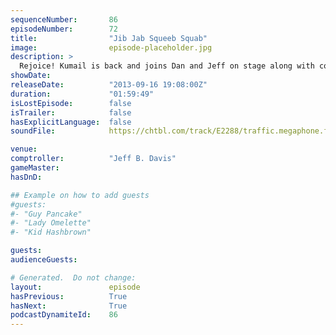 ```yaml
---
sequenceNumber:       86
episodeNumber:        72
title:                "Jib Jab Squeeb Squab"
image:                episode-placeholder.jpg
description: >
  Rejoice! Kumail is back and joins Dan and Jeff on stage along with comedians John Roy, James Adomian and the entire front row.
showDate:             
releaseDate:          "2013-09-16 19:08:00Z"
duration:             "01:59:49"
isLostEpisode:        false
isTrailer:            false
hasExplicitLanguage:  false
soundFile:            https://chtbl.com/track/E2288/traffic.megaphone.fm/STA8798524951.mp3?updated=1555610463

venue:                
comptroller:          "Jeff B. Davis"
gameMaster:           
hasDnD:               

## Example on how to add guests
#guests:
#- "Guy Pancake"
#- "Lady Omelette"
#- "Kid Hashbrown"

guests:
audienceGuests:

# Generated.  Do not change:
layout:               episode
hasPrevious:          True
hasNext:              True
podcastDynamiteId:    86
---
```

